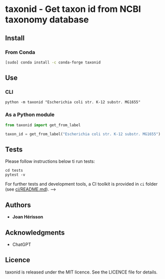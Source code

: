 # taxonid - Get taxon id from NCBI taxonomy database

## Install
### From Conda
```sh
[sudo] conda install -c conda-forge taxonid

```

## Use
### CLI
```
python -m taxonid "Escherichia coli str. K-12 substr. MG1655"
```
### As a Python module
```python
from taxonid import get_from_label

taxon_id = get_from_label("Escherichia coli str. K-12 substr. MG1655")
```

## Tests
Please follow instructions below ti run tests:
```
cd tests
pytest -v
```
For further tests and development tools, a CI toolkit is provided in `ci` folder (see [ci/README.md](ci/README.md)). -->


## Authors

* **Joan Hérisson**

## Acknowledgments

* ChatGPT


## Licence
taxonid is released under the MIT licence. See the LICENCE file for details.
